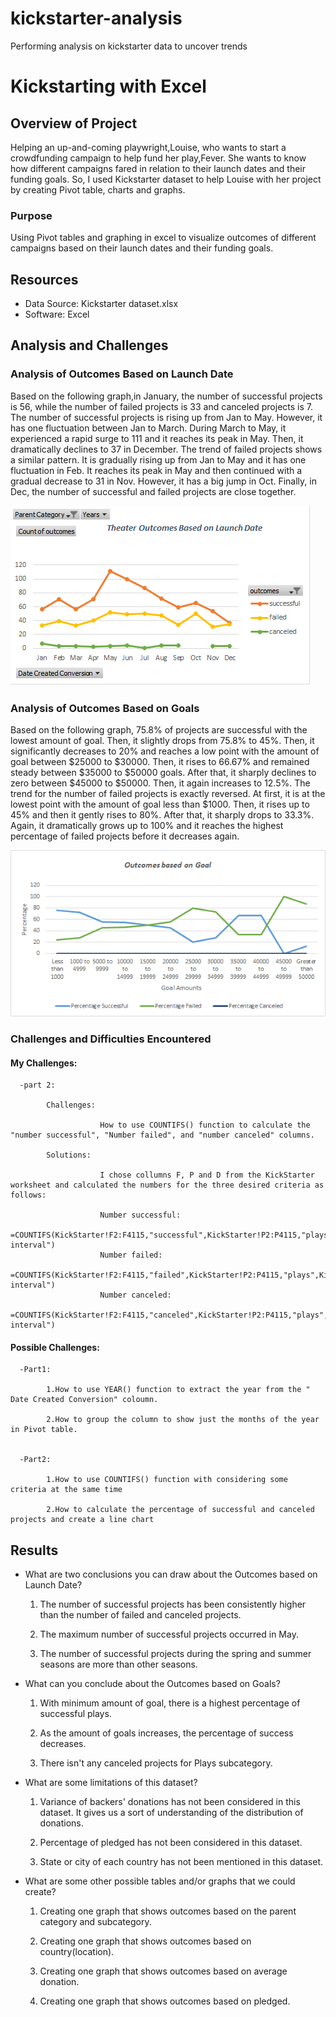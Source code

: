 # kickstarter-analysis
Performing analysis on kickstarter data to uncover trends

# Kickstarting with Excel

## Overview of Project

Helping an up-and-coming playwright,Louise, who wants to start a crowdfunding campaign to help fund her play,Fever. She wants to know how different campaigns fared in relation to their launch dates and their funding goals. So, I used Kickstarter dataset to help Louise with her project by creating Pivot table, charts and graphs.

### Purpose

Using Pivot tables and graphing in excel to visualize outcomes of different campaigns based on their launch dates and their funding goals.

## Resources

  - Data Source: Kickstarter dataset.xlsx
  - Software: Excel

## Analysis and Challenges

### Analysis of Outcomes Based on Launch Date

Based on the following graph,in January, the number of successful projects is 56, while the number of failed projects is 33 and canceled projects is 7. The number of successful projects is rising up from Jan to May. However, it has one fluctuation between Jan to March. During March to May, it experienced a rapid surge to 111 and it reaches its peak in May. Then, it dramatically declines to 37 in December. The trend of failed projects shows a similar pattern. It is gradually rising up from Jan to May and it has one fluctuation in Feb. It reaches its peak in May and then continued with a gradual decrease to 31 in Nov. However, it has a big jump in Oct. Finally, in Dec, the number of successful and failed projects are close together.

![](https://github.com/Nazanin-hub/kickstarter-analysis/blob/master/Theater%20_outcomes%20_vs_launch.png)

### Analysis of Outcomes Based on Goals

Based on the following graph, 75.8% of projects are successful with the lowest amount of goal. Then, it slightly drops from 75.8% to 45%. Then, it significantly decreases to 20% and reaches a low point with the amount of goal between $25000 to $30000. Then, it rises to 66.67% and remained steady between $35000 to $50000 goals. After that, it sharply declines to zero between $45000 to $50000. Then, it again increases to 12.5%. The trend for the number of failed projects is exactly reversed. At first, it is at the lowest point with the amount of goal less than $1000. Then, it rises up to 45% and then it gently rises to 80%. After that, it sharply drops to 33.3%. Again, it dramatically grows up to 100% and it reaches the highest percentage of failed projects before it decreases again.

![](https://github.com/Nazanin-hub/kickstarter-analysis/blob/master/Outcomes_vs_Goals.png)




### Challenges and Difficulties Encountered

#### My Challenges:

      -part 2:
      
            Challenges:

                        How to use COUNTIFS() function to calculate the "number successful", "Number failed", and "number canceled" columns.
      
            Solutions:
      
                        I chose collumns F, P and D from the KickStarter worksheet and calculated the numbers for the three desired criteria as follows:
            
                        Number successful:
                                          =COUNTIFS(KickStarter!F2:F4115,"successful",KickStarter!P2:P4115,"plays",KickStarter!D2:D4115,"$$desired interval")
                        Number failed:
                                          =COUNTIFS(KickStarter!F2:F4115,"failed",KickStarter!P2:P4115,"plays",KickStarter!D2:D4115,"$$desired interval")
                        Number canceled:
                                          =COUNTIFS(KickStarter!F2:F4115,"canceled",KickStarter!P2:P4115,"plays",KickStarter!D2:D4115,"$$desired interval")
      
      

#### Possible Challenges:

      -Part1: 

            1.How to use YEAR() function to extract the year from the " Date Created Conversion" coloumn.
      
            2.How to group the column to show just the months of the year in Pivot table.
      
      
      -Part2:

            1.How to use COUNTIFS() function with considering some criteria at the same time
      
            2.How to calculate the percentage of successful and canceled projects and create a line chart
      
      
## Results

- What are two conclusions you can draw about the Outcomes based on Launch Date?

  1. The number of successful projects has been consistently higher than the number of failed and canceled projects.
  
  2. The maximum number of successful projects occurred in May.
  
  3. The number of successful projects during the spring and summer seasons are more than other seasons.

- What can you conclude about the Outcomes based on Goals?

  1. With minimum amount of goal, there is a highest percentage of successful plays.
  
  2. As the amount of goals increases, the percentage of success decreases.
  
  3. There isn't any canceled projects for Plays subcategory.

- What are some limitations of this dataset?

  1. Variance of backers' donations has not been considered in this dataset. It gives us a sort of understanding of the distribution of donations.

  2. Percentage of pledged has not been considered in this dataset.
  
  3. State or city of each country has not been mentioned in this dataset.

- What are some other possible tables and/or graphs that we could create?

  1. Creating one graph that shows outcomes based on the parent category and subcategory.
  
  2. Creating one graph that shows outcomes based on country(location).

  3. Creating one graph that shows outcomes based on average donation.
  
  4. Creating one graph that shows outcomes based on pledged.
